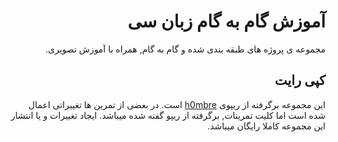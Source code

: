 <div dir="rtl">

# آموزش گام به گام زبان سی 

مجموعه ی پروژه های طبقه بندی شده و گام به گام, همراه با آموزش تصویری.

## کپی رایت

این مجموعه برگرفته از ریپوی 
[h0mbre](https://github.com/h0mbre)
 است. در بعضی از تمرین ها تغییراتی اعمال شده است اما کلیت تمرینات, برگرفته از ریپو گفته شده میباشد. ایجاد تغییرات و یا انتشار این مجموعه کاملا رایگان میباشد.

</div>

